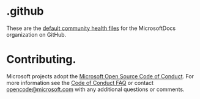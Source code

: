 # .github

These are the [default community health files](https://help.github.com/en/articles/creating-a-default-community-health-file-for-your-organization) for the MicrosoftDocs organization on GitHub.

# Contributing.

Microsoft projects adopt the [Microsoft Open Source Code of Conduct](https://opensource.microsoft.com/codeofconduct/). For more information see the [Code of Conduct FAQ](https://opensource.microsoft.com/codeofconduct/faq/) or contact [opencode@microsoft.com](mailto:opencode@microsoft.com) with any additional questions or comments.
